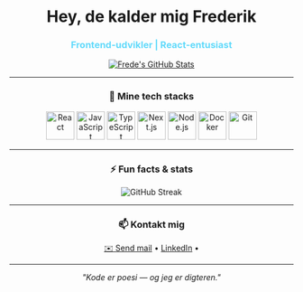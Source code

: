 <h1 align="center"> Hey, de kalder mig Frederik </h1>
<h3 align="center" style="color: #61dafb;"> Frontend-udvikler | React-entusiast </h3>


<p align="center">
  <a href="https://github.com/frederikmeiner">
    <img src="https://github-readme-stats.vercel.app/api?username=frederikmeiner&show_icons=true&theme=radical" alt="Frede's GitHub Stats" />
  </a>
</p>

---

<h3 align="center">🚀 Mine tech stacks</h3>
<p align="center">
  <img src="https://cdn.jsdelivr.net/gh/devicons/devicon/icons/react/react-original.svg" alt="React" width="50" height="50" />
  <img src="https://cdn.jsdelivr.net/gh/devicons/devicon/icons/javascript/javascript-original.svg" alt="JavaScript" width="50" height="50" />
  <img src="https://cdn.jsdelivr.net/gh/devicons/devicon/icons/typescript/typescript-original.svg" alt="TypeScript" width="50" height="50" />
  <img src="https://cdn.jsdelivr.net/gh/devicons/devicon/icons/nextjs/nextjs-original.svg" alt="Next.js" width="50" height="50" />
  <img src="https://cdn.jsdelivr.net/gh/devicons/devicon/icons/nodejs/nodejs-original.svg" alt="Node.js" width="50" height="50" />
  <img src="https://cdn.jsdelivr.net/gh/devicons/devicon/icons/docker/docker-original.svg" alt="Docker" width="50" height="50" />
  <img src="https://cdn.jsdelivr.net/gh/devicons/devicon/icons/git/git-original.svg" alt="Git" width="50" height="50" />
</p>

---

<h3 align="center">⚡ Fun facts & stats</h3>
<p align="center">
  <img src="https://github-streak-stats.demolab.com?user=frederikmeiner&theme=radical" alt="GitHub Streak" />
</p>

---

<h3 align="center">📫 Kontakt mig</h3>
<p align="center">
  <a href="mailto:frederik.meiner@gmail.dk" target="_blank">✉️ Send mail</a> •
  <a href="https://www.linkedin.com/in/dit-linkedin](https://www.linkedin.com/in/frederik-meiner-5a7884208/" target="_blank">LinkedIn</a> •
</p>

---

<p align="center"><em>"Kode er poesi — og jeg er digteren."</em></p>

